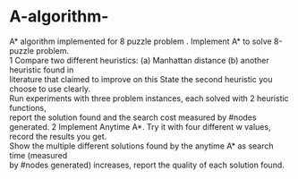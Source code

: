 # A-algorithm-
A* algorithm implemented for 8 puzzle problem .
Implement	A*	to	solve	8-puzzle	problem.	
1 Compare two	different	heuristics: (a)	Manhattan	distance (b)	another	heuristic found	in	
literature that	claimed	to	improve	on	this		State	the	second	heuristic	you	choose	to	use clearly.	
Run	experiments	with	three	problem	instances,	each	solved	with	2	heuristic	functions,	
report	the	solution	found	and	the	search	cost	measured	by	#nodes	generated.
2 Implement Anytime	A*.	Try	it	with	four	different w	values,	record	the	results	you	get.	
Show	the	multiple	different	solutions	found	by	the	anytime	A*	as	search	time (measured	
by	#nodes	generated)	increases,	report the	quality	of	each	solution	found.
